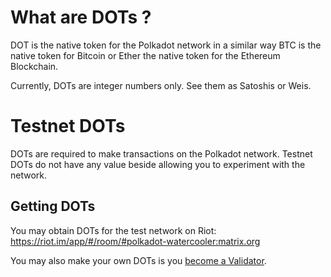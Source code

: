 # What are DOTs ?

DOT is the native token for the Polkadot network in a similar way BTC is the native token for Bitcoin or Ether the native token for the Ethereum Blockchain.

Currently, DOTs are integer numbers only. See them as Satoshis or Weis.

# Testnet DOTs

DOTs are required to make transactions on the Polkadot network. 
Testnet DOTs do not have any value beside allowing you to experiment with the network.

## Getting DOTs

You may obtain DOTs for the test network on Riot: https://riot.im/app/#/room/#polkadot-watercooler:matrix.org

You may also make your own DOTs is you [become a Validator](https://github.com/paritytech/polkadot/wiki/Validating-on-PoC-2).